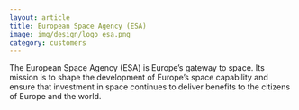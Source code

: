 ```yaml
---
layout: article
title: European Space Agency (ESA)
image: img/design/logo_esa.png
category: customers
---
```


The European Space Agency (ESA) is Europe’s gateway to space. Its
mission is to shape the development of Europe’s space capability and
ensure that investment in space continues to deliver benefits to the
citizens of Europe and the world.

